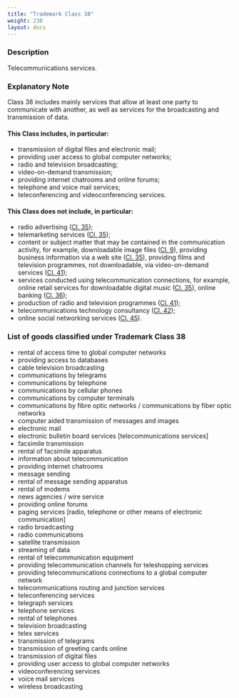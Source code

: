 ```yaml
---
title: "Trademark Class 38"
weight: 238
layout: docs
---
```


### Description

Telecommunications services.

### Explanatory Note

Class 38 includes mainly services that allow at least one party to communicate with another, as well as services for the broadcasting and transmission of data.

#### This Class includes, in particular:

* transmission of digital files and electronic mail;
* providing user access to global computer networks;
* radio and television broadcasting;
* video-on-demand transmission;
* providing internet chatrooms and online forums;
* telephone and voice mail services;
* teleconferencing and videoconferencing services.

#### This Class does not include, in particular:

* &#x20;radio advertising ([Cl. 35](trademark-class-35));
* &#x20;telemarketing services ([Cl. 35](trademark-class-35));
* &#x20;content or subject matter that may be contained in the communication activity, for example, downloadable image files ([Cl. 9](../tm-classes-for-goods/trademark-class-9)), providing business information via a web site ([Cl. 35](trademark-class-35)), providing films and television programmes, not downloadable, via video-on-demand services ([Cl. 41](trademark-class-41));
* &#x20;services conducted using telecommunication connections, for example, online retail services for downloadable digital music ([Cl. 35](trademark-class-35)), online banking ([Cl. 36](trademark-class-36));
* &#x20;production of radio and television programmes ([Cl. 41](trademark-class-41));
* &#x20;telecommunications technology consultancy ([Cl. 42](trademark-class-42));
* &#x20;online social networking services ([Cl. 45](trademark-class-45)).

### List of goods classified under Trademark Class 38

* rental of access time to global computer networks
* providing access to databases
* cable television broadcasting
* communications by telegrams
* communications by telephone
* communications by cellular phones
* communications by computer terminals
* communications by fibre optic networks / communications by fiber optic networks
* computer aided transmission of messages and images
* electronic mail
* electronic bulletin board services \[telecommunications services]
* facsimile transmission
* rental of facsimile apparatus
* information about telecommunication
* providing internet chatrooms
* message sending
* rental of message sending apparatus
* rental of modems
* news agencies / wire service
* providing online forums
* paging services \[radio, telephone or other means of electronic communication]
* radio broadcasting
* radio communications
* satellite transmission
* streaming of data
* rental of telecommunication equipment
* providing telecommunication channels for teleshopping services
* providing telecommunications connections to a global computer network
* telecommunications routing and junction services
* teleconferencing services
* telegraph services
* telephone services
* rental of telephones
* television broadcasting
* telex services
* transmission of telegrams
* transmission of greeting cards online
* transmission of digital files
* providing user access to global computer networks
* videoconferencing services
* voice mail services
* wireless broadcasting
